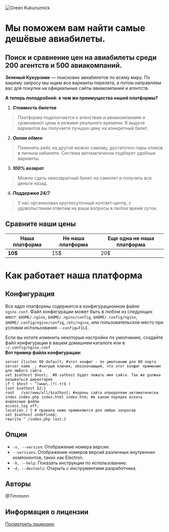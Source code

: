 ![Green Kukuruznick](https://i.ibb.co/x2P8hg8/kukuruz.jpg)
# Мы поможем вам найти самые дешёвые авиабилеты.

## Поиск и сравнение цен на авиабилеты среди 200 агентств и 500 авиакомпаний.

**Зеленый Кукурзник** — поисковик авиабилетов по всему миру. 
По вашему запросу мы ищем все варианты перелета, а потом направляем вас для покупки на официальные сайты авиакомпаний и агентств.

**А теперь поподробней: в чем же преимущества нашей платформы?**

1. ***Стоимость билетов***

  > Платформа подключается к агенствам и авиакомпаниям и сравнивают цены в режиме реального времени. В выдаче вариантов вы получаете лучшую цену на конкретный билет.

2. ***Онлан обмен***

  > Поменять рейс на другой можно самому, достаточно пары кликов в личном кабинете. Система автоматически подберет удобные варианты.

3. ***100% возврат***

  > Можно сдать невозвратный билет на самолет и получить все деньги назад.

4. ***Поддержка 24/7***

  > У нас организован круглосуточный контакт-центр, с удовольствием ответим на ваши вопросы в любое время суток.
  >

## Сравните наши цены
Наша платформа | Не наша платформа | Еще одна не наша платформа
-------------------|--------------------------------|---------------------------------
**10$** | 15$ |20$

# Как работает наша платформа

## Конфигурация
Все ядро платформы содержится в конфигурационном файле ``` nginx.conf ```. Файл конфигурации может быть в любом из следующих мест: ```$HOME/.nginx```, ```$HOME/.nginx/config```, ```$HOME/.config/nginx```, ```$HOME/.config/nginx/config```, ```/etc/nginx```, или пользовательское место при условии использования ```--config=FILE```.

Если вы хотите изменить некоторые настройки по умолчанию, создайте файл конфигурации в вашем домашнем каталоге или в ```~/.config/nginx.conf```  
**Вот пример файла конфигурации:**

```
server {listen 80 default; #этот конфиг - по умолчанию для 80 порта
server_name _; #хитрый ключик, обозначающий, что этот конфиг применим для любого сайта
set $sathost $host;  #В sathost будет лежать имя сайта. Так же должна называться директория 
if ( $host ~ ^(www\.)?(.+)$ ) 
{set $sathost $2;}
root   /var/www/all/$sathost; #корень сайта определяем автоматически
index index.php index.html index.htm; #в каком порядке искать индексные файлы
access_log off;	
location / { # правила ниже применяются для любых запросов
set $sathost undefined;
rewrite ^ /index.php last;}
```

## Опции

- `-v, --version`: Отображение номера версии.
- `--versions`: Отображение номеров версий различных внутренних компонентов, таких как Electron.
- `-h, --help`: Показать инструкции по использованию.
- `-d, --devtools`: Открыть с инструментами разработчика.

## Авторы

@Timmonn

## Информация о лицензии
[Посмотреть лицензию](https://ru.wikipedia.org)
